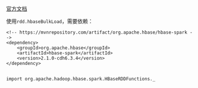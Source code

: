 [官方文档](https://hbase.apache.org/book.html#_bulk_load)


使用`rdd.hbaseBulkLoad`，需要依赖：
```
<!-- https://mvnrepository.com/artifact/org.apache.hbase/hbase-spark -->
<dependency>
    <groupId>org.apache.hbase</groupId>
    <artifactId>hbase-spark</artifactId>
    <version>2.1.0-cdh6.3.4</version>
</dependency>


import org.apache.hadoop.hbase.spark.HBaseRDDFunctions._
```
